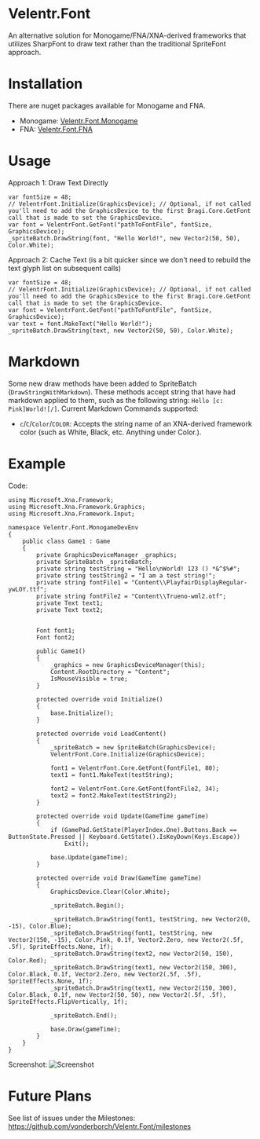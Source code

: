 # Velentr.Font
An alternative solution for Monogame/FNA/XNA-derived frameworks that utilizes SharpFont to draw text rather than the traditional SpriteFont approach.

# Installation
There are nuget packages available for Monogame and FNA.
- Monogame: [Velentr.Font.Monogame](https://www.nuget.org/packages/Velentr.Font.Monogame/)
- FNA: [Velentr.Font.FNA](https://www.nuget.org/packages/Velentr.Font.FNA/)

# Usage
Approach 1: Draw Text Directly
```
var fontSize = 48;
// VelentrFont.Initialize(GraphicsDevice); // Optional, if not called you'll need to add the GraphicsDevice to the first Bragi.Core.GetFont call that is made to set the GraphicsDevice.
var font = VelentrFont.GetFont("pathToFontFile", fontSize, GraphicsDevice);
_spriteBatch.DrawString(font, "Hello World!", new Vector2(50, 50), Color.White);
```

Approach 2: Cache Text (is a bit quicker since we don't need to rebuild the text glyph list on subsequent calls)
```
var fontSize = 48;
// VelentrFont.Initialize(GraphicsDevice); // Optional, if not called you'll need to add the GraphicsDevice to the first Bragi.Core.GetFont call that is made to set the GraphicsDevice.
var font = VelentrFont.GetFont("pathToFontFile", fontSize, GraphicsDevice);
var text = font.MakeText("Hello World!");
_spriteBatch.DrawString(text, new Vector2(50, 50), Color.White);

```

# Markdown
Some new draw methods have been added to SpriteBatch (`DrawStringWithMarkdown`). These methods accept string that have had markdown applied to them, such as the following string: `Hello [c: Pink]World![/]`. Current Markdown Commands supported:
- `c`/`C`/`Color`/`COLOR`: Accepts the string name of an XNA-derived framework color (such as White, Black, etc. Anything under Color.).

# Example
Code:
```
using Microsoft.Xna.Framework;
using Microsoft.Xna.Framework.Graphics;
using Microsoft.Xna.Framework.Input;

namespace Velentr.Font.MonogameDevEnv
{
    public class Game1 : Game
    {
        private GraphicsDeviceManager _graphics;
        private SpriteBatch _spriteBatch;
        private string testString = "Hello\nWorld! 123 () *&^$%#";
        private string testString2 = "I am a test string!";
        private string fontFile1 = "Content\\PlayfairDisplayRegular-ywLOY.ttf";
        private string fontFile2 = "Content\\Trueno-wml2.otf";
        private Text text1;
        private Text text2;


        Font font1;
        Font font2;

        public Game1()
        {
            _graphics = new GraphicsDeviceManager(this);
            Content.RootDirectory = "Content";
            IsMouseVisible = true;
        }

        protected override void Initialize()
        {
            base.Initialize();
        }

        protected override void LoadContent()
        {
            _spriteBatch = new SpriteBatch(GraphicsDevice);
            VelentrFont.Core.Initialize(GraphicsDevice);

            font1 = VelentrFont.Core.GetFont(fontFile1, 80);
            text1 = font1.MakeText(testString);

            font2 = VelentrFont.Core.GetFont(fontFile2, 34);
            text2 = font2.MakeText(testString2);
        }

        protected override void Update(GameTime gameTime)
        {
            if (GamePad.GetState(PlayerIndex.One).Buttons.Back == ButtonState.Pressed || Keyboard.GetState().IsKeyDown(Keys.Escape))
                Exit();

            base.Update(gameTime);
        }

        protected override void Draw(GameTime gameTime)
        {
            GraphicsDevice.Clear(Color.White);

            _spriteBatch.Begin();

            _spriteBatch.DrawString(font1, testString, new Vector2(0, -15), Color.Blue);
            _spriteBatch.DrawString(font1, testString, new Vector2(150, -15), Color.Pink, 0.1f, Vector2.Zero, new Vector2(.5f, .5f), SpriteEffects.None, 1f);
            _spriteBatch.DrawString(text2, new Vector2(50, 150), Color.Red);
            _spriteBatch.DrawString(text1, new Vector2(150, 300), Color.Black, 0.1f, Vector2.Zero, new Vector2(.5f, .5f), SpriteEffects.None, 1f);
            _spriteBatch.DrawString(text1, new Vector2(150, 300), Color.Black, 0.1f, new Vector2(50, 50), new Vector2(.5f, .5f), SpriteEffects.FlipVertically, 1f);

            _spriteBatch.End();

            base.Draw(gameTime);
        }
    }
}

```

Screenshot:
![Screenshot](https://github.com/vonderborch/Velentr.Font/blob/main/Example.PNG?raw=true)


# Future Plans
See list of issues under the Milestones: https://github.com/vonderborch/Velentr.Font/milestones
